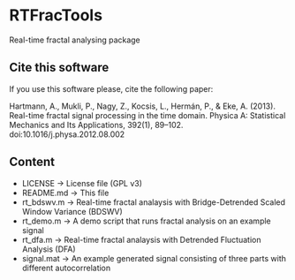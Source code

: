 RTFracTools
==============
Real-time fractal analysing package

Cite this software
--------------

If you use this software please, cite the following paper:

Hartmann, A., Mukli, P., Nagy, Z., Kocsis, L., Hermán, P., & Eke, A. (2013).
Real-time fractal signal processing in the time domain. Physica A:
Statistical Mechanics and Its Applications, 392(1), 89–102.
doi:10.1016/j.physa.2012.08.002


Content
--------------

- LICENSE           -> License file (GPL v3)
- README.md         -> This file
- rt\_bdswv.m       -> Real-time fractal analaysis with Bridge-Detrended Scaled Window Variance (BDSWV)
- rt\_demo.m        -> A demo script that runs fractal analysis on an example signal
- rt\_dfa.m         -> Real-time fractal analaysis with Detrended Fluctuation Analysis (DFA)
- signal.mat        -> An example generated signal consisting of three parts with different autocorrelation
